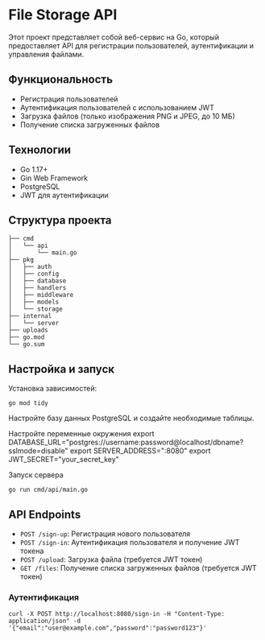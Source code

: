 # File Storage API

Этот проект представляет собой веб-сервис на Go, который предоставляет API для регистрации пользователей, аутентификации и управления файлами.

## Функциональность

- Регистрация пользователей
- Аутентификация пользователей с использованием JWT
- Загрузка файлов (только изображения PNG и JPEG, до 10 МБ)
- Получение списка загруженных файлов

## Технологии

- Go 1.17+
- Gin Web Framework
- PostgreSQL
- JWT для аутентификации

## Структура проекта
```
├── cmd
│   └── api
│       └── main.go
├── pkg
│   ├── auth
│   ├── config
│   ├── database
│   ├── handlers
│   ├── middleware
│   ├── models
│   └── storage
├── internal
│   └── server
├── uploads
├── go.mod
└── go.sum
```

## Настройка и запуск
Установка зависимостей:

`go mod tidy`

Настройте базу данных PostgreSQL и создайте необходимые таблицы.

Настройте переменные окружения
export DATABASE_URL="postgres://username:password@localhost/dbname?sslmode=disable"
export SERVER_ADDRESS=":8080"
export JWT_SECRET="your_secret_key"

Запуск сервера

`go run cmd/api/main.go`

## API Endpoints

- `POST /sign-up`: Регистрация нового пользователя
- `POST /sign-in`: Аутентификация пользователя и получение JWT токена
- `POST /upload`: Загрузка файла (требуется JWT токен)
- `GET /files`: Получение списка загруженных файлов (требуется JWT токен)

### Аутентификация

`curl -X POST http://localhost:8080/sign-in -H "Content-Type: application/json" -d '{"email":"user@example.com","password":"password123"}'`

